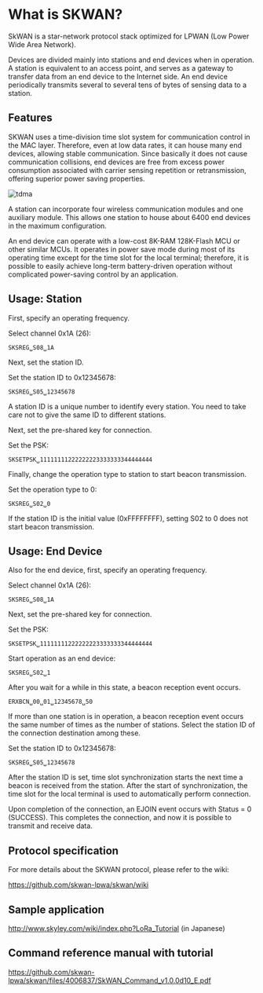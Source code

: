 # What is SKWAN?
SkWAN is a star-network protocol stack optimized for LPWAN (Low Power Wide Area Network).

Devices are divided mainly into stations and end devices when in operation. A station is equivalent to an access point, and serves as a gateway to transfer data from an end device to the Internet side. An end device periodically transmits several to several tens of bytes of sensing data to a station.

## Features

SKWAN uses a time-division time slot system for communication control in the MAC layer. Therefore, even at low data rates, it can house many end devices, allowing stable communication. Since basically it does not cause communication collisions, end devices are free from excess power consumption associated with carrier sensing repetition or retransmission, offering superior power saving properties.
 
 ![tdma](https://user-images.githubusercontent.com/11895675/71439027-4c026300-273b-11ea-9d3d-f3019f81e3af.jpg)

 A station can incorporate four wireless communication modules and one auxiliary module. This allows one station to house about 6400 end devices in the maximum configuration.

An end device can operate with a low-cost 8K-RAM 128K-Flash MCU or other similar MCUs. It operates in power save mode during most of its operating time except for the time slot for the local terminal; therefore, it is possible to easily achieve long-term battery-driven operation without complicated power-saving control by an application.

## Usage: Station

First, specify an operating frequency.

Select channel 0x1A (26):
 ```
 SKSREG␣S08␣1A
 ```
Next, set the station ID.

Set the station ID to 0x12345678:
 ```
 SKSREG␣S05␣12345678
 ```
A station ID is a unique number to identify every station. You need to take care not to give the same ID to different stations.

Next, set the pre-shared key for connection.

Set the PSK:
 ```
 SKSETPSK␣11111111222222223333333344444444
 ```
Finally, change the operation type to station to start beacon transmission.

Set the operation type to 0:
 ```
 SKSREG␣S02␣0
 ```
If the station ID is the initial value (0xFFFFFFFF), setting S02 to 0 does not start beacon transmission.

## Usage: End Device

Also for the end device, first, specify an operating frequency.

Select channel 0x1A (26):

 ```
SKSREG␣S08␣1A
 ```
 
Next, set the pre-shared key for connection.

Set the PSK:

 ```
SKSETPSK␣11111111222222223333333344444444
 ```
 
Start operation as an end device:

 ```
SKSREG␣S02␣1
 ```
 
After you wait for a while in this state, a beacon reception event occurs.

 ```
ERXBCN␣00␣01␣12345678␣50
 ```
 
If more than one station is in operation, a beacon reception event occurs the same number of times as the number of stations. Select the station ID of the connection destination among these.

Set the station ID to 0x12345678:
 
 ```
SKSREG␣S05␣12345678
 ```
 
After the station ID is set, time slot synchronization starts the next time a beacon is received from the station. After the start of synchronization, the time slot for the local terminal is used to automatically perform connection.

Upon completion of the connection, an EJOIN event occurs with Status = 0 (SUCCESS). This completes the connection, and now it is possible to transmit and receive data.

## Protocol specification
For more details about the SKWAN protocol, please refer to the wiki:

https://github.com/skwan-lpwa/skwan/wiki

## Sample application

http://www.skyley.com/wiki/index.php?LoRa_Tutorial (in Japanese)

## Command reference manual with tutorial

https://github.com/skwan-lpwa/skwan/files/4006837/SkWAN_Command_v1.0.0d10_E.pdf



